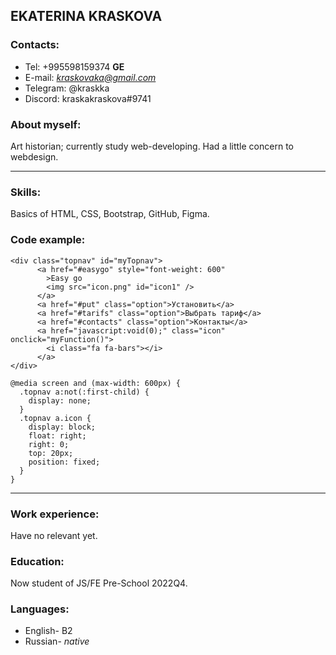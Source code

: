 ## EKATERINA KRASKOVA

### Contacts:

- Tel: +995598159374 **GE**
- E-mail: *kraskovaka@gmail.com*
- Telegram: @kraskka
- Discord: kraskakraskova#9741

### About myself:

Art historian; currently study web-developing.
Had a little concern to webdesign.

---

### Skills:

Basics of HTML, CSS, Bootstrap, GitHub, Figma.

### Code example:

```
<div class="topnav" id="myTopnav">
      <a href="#easygo" style="font-weight: 600"
        >Easy go
        <img src="icon.png" id="icon1" />
      </a>
      <a href="#put" class="option">Установить</a>
      <a href="#tarifs" class="option">Выбрать тариф</a>
      <a href="#contacts" class="option">Контакты</a>
      <a href="javascript:void(0);" class="icon" onclick="myFunction()">
        <i class="fa fa-bars"></i>
      </a>
</div>
```

```
@media screen and (max-width: 600px) {
  .topnav a:not(:first-child) {
    display: none;
  }
  .topnav a.icon {
    display: block;
    float: right;
    right: 0;
    top: 20px;
    position: fixed;
  }
}
```

---

### Work experience:

Have no relevant yet.

### Education:

Now student of JS/FE Pre-School 2022Q4.

### Languages:

- English- B2
- Russian- _native_
